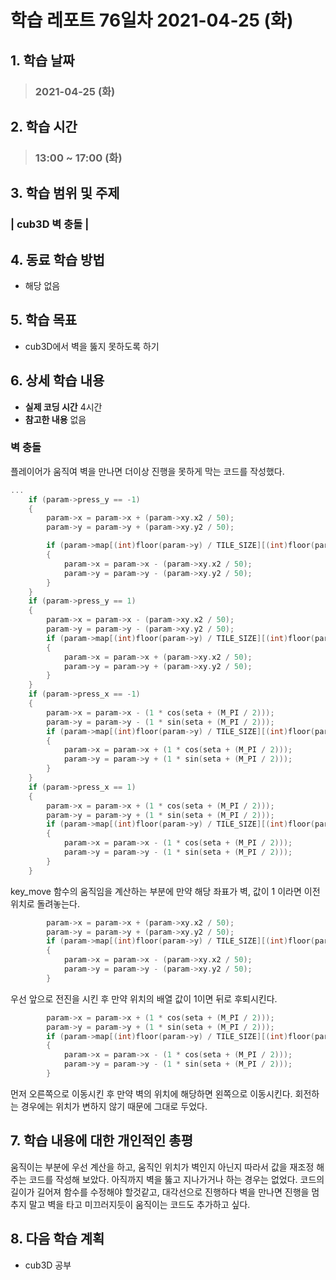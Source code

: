 # 학습 레포트 76일차 2021-04-25 (화)

## 1. 학습 날짜
> ### 2021-04-25 (화)

## 2. 학습 시간
> ### 13:00 ~ 17:00 (화)

## 3. 학습 범위 및 주제
### | cub3D 벽 충돌 |

## 4. 동료 학습 방법
- 해당 없음

## 5. 학습 목표
- cub3D에서 벽을 뚫지 못하도록 하기

## 6. 상세 학습 내용
- **실제 코딩 시간** 4시간
- **참고한 내용** 없음

### 벽 충돌

플레이어가 움직여 벽을 만나면 더이상 진행을 못하게 막는 코드를 작성했다.

```c
...
    if (param->press_y == -1)
	{
		param->x = param->x + (param->xy.x2 / 50);
		param->y = param->y + (param->xy.y2 / 50);

		if (param->map[(int)floor(param->y) / TILE_SIZE][(int)floor(param->x) / TILE_SIZE] == 1)
		{
			param->x = param->x - (param->xy.x2 / 50);
			param->y = param->y - (param->xy.y2 / 50);
		}
	}
	if (param->press_y == 1)
	{
		param->x = param->x - (param->xy.x2 / 50);
		param->y = param->y - (param->xy.y2 / 50);
		if (param->map[(int)floor(param->y) / TILE_SIZE][(int)floor(param->x) / TILE_SIZE] == 1)
		{
			param->x = param->x + (param->xy.x2 / 50);
			param->y = param->y + (param->xy.y2 / 50);
		}
	}
	if (param->press_x == -1)
	{
		param->x = param->x - (1 * cos(seta + (M_PI / 2)));
		param->y = param->y - (1 * sin(seta + (M_PI / 2)));
		if (param->map[(int)floor(param->y) / TILE_SIZE][(int)floor(param->x) / TILE_SIZE] == 1)
		{
			param->x = param->x + (1 * cos(seta + (M_PI / 2)));
			param->y = param->y + (1 * sin(seta + (M_PI / 2)));
		}
	}
	if (param->press_x == 1)
	{
		param->x = param->x + (1 * cos(seta + (M_PI / 2)));
		param->y = param->y + (1 * sin(seta + (M_PI / 2)));
		if (param->map[(int)floor(param->y) / TILE_SIZE][(int)floor(param->x) / TILE_SIZE] == 1)
		{
			param->x = param->x - (1 * cos(seta + (M_PI / 2)));
			param->y = param->y - (1 * sin(seta + (M_PI / 2)));
		}
	}
```
key_move 함수의 움직임을 계산하는 부분에 만약 해당 좌표가 벽, 값이 1 이라면 이전 위치로 돌려놓는다.

```c
        param->x = param->x + (param->xy.x2 / 50);
		param->y = param->y + (param->xy.y2 / 50);
        if (param->map[(int)floor(param->y) / TILE_SIZE][(int)floor(param->x) / TILE_SIZE] == 1)
		{
			param->x = param->x - (param->xy.x2 / 50);
			param->y = param->y - (param->xy.y2 / 50);
		}
```
우선 앞으로 전진을 시킨 후 만약 위치의 배열 값이 1이면 뒤로 후퇴시킨다.

```c
        param->x = param->x + (1 * cos(seta + (M_PI / 2)));
		param->y = param->y + (1 * sin(seta + (M_PI / 2)));
		if (param->map[(int)floor(param->y) / TILE_SIZE][(int)floor(param->x) / TILE_SIZE] == 1)
		{
			param->x = param->x - (1 * cos(seta + (M_PI / 2)));
			param->y = param->y - (1 * sin(seta + (M_PI / 2)));
		}
```
먼저 오른쪽으로 이동시킨 후 만약 벽의 위치에 해당하면 왼쪽으로 이동시킨다. 회전하는 경우에는 위치가 변하지 않기 때문에 그대로 두었다.

## 7. 학습 내용에 대한 개인적인 총평
움직이는 부분에 우선 계산을 하고, 움직인 위치가 벽인지 아닌지 따라서 값을 재조정 해주는 코드를 작성해 보았다. 아직까지 벽을 뚫고 지나가거나 하는 경우는 없었다. 코드의 길이가 길어져 함수를 수정해야 할것같고, 대각선으로 진행하다 벽을 만나면 진행을 멈추지 말고 벽을 타고 미끄러지듯이 움직이는 코드도 추가하고 싶다.

## 8. 다음 학습 계획
- cub3D 공부